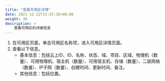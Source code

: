```yaml
---
title: "查看可用区详情"
date: 2021-12-22T15:55:36+08:00
weight: 30
description: >
    查看可用区的详细信息
---
```



1. 在可用区页面，单击可用区名称项，进入可用区详情页面。
2. 查看以下信息。
    - 基本信息：包括云上ID、ID、名称、状态、域、项目、区域、物理机（数量）、可用物理机、宿主机（数量）、可用宿主机、存储（数量）、二层网络（数量）、IP子网（数量）、创建时间、更新时间、备注。
    - 其他信息：包括位置。